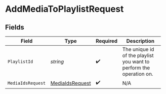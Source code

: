 # AddMediaToPlaylistRequest


## Fields

| Field                                                               | Type                                                                | Required                                                            | Description                                                         |
| ------------------------------------------------------------------- | ------------------------------------------------------------------- | ------------------------------------------------------------------- | ------------------------------------------------------------------- |
| `PlaylistId`                                                        | *string*                                                            | :heavy_check_mark:                                                  | The unique id of the playlist you want to perform the operation on. |
| `MediaIdsRequest`                                                   | [MediaIdsRequest](../../Models/Components/MediaIdsRequest.md)       | :heavy_check_mark:                                                  | N/A                                                                 |